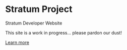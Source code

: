 # Stratum Project

Stratum Developer Website

This site is a work in progress... please pardon our dust!

[Learn more](//docs.stratumproject.org/overview)
